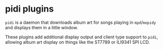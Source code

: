 # pidi plugins

`pidi` is a daemon that downloads album art for songs playing in `mpd`/`mopidy` and displays them in a little window.

These plugins add additional display output and client type support to `pidi`, allowing album art display on things like the ST7789 or ILI9341 SPI LCD.
